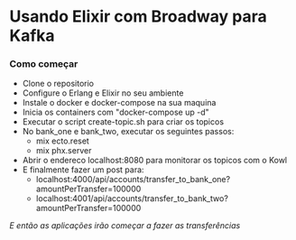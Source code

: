 # Usando Elixir com Broadway para Kafka

### Como começar

- Clone o repositorio
- Configure o Erlang e Elixir no seu ambiente
- Instale o docker e docker-compose na sua maquina
- Inicia os containers com "docker-compose up -d"
- Executar o script create-topic.sh para criar os topicos
- No bank_one e bank_two, executar os seguintes passos:
    - mix ecto.reset
    - mix phx.server
- Abrir o endereco localhost:8080 para monitorar os topicos com o Kowl
- E finalmente fazer um post para:
    - localhost:4000/api/accounts/transfer_to_bank_one?amountPerTransfer=100000
    - localhost:4001/api/accounts/transfer_to_bank_two?amountPerTransfer=100000

*E então as aplicações irão começar a fazer as transferências*